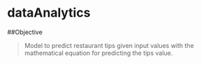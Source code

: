 # dataAnalytics
##Objective
>Model to predict restaurant tips given input values with the mathematical equation for predicting the tips value.
